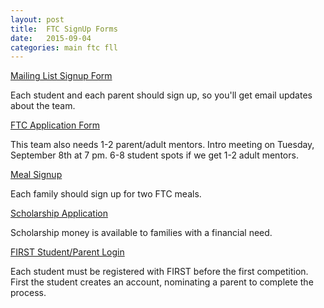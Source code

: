 ```yaml
---
layout: post
title:  FTC SignUp Forms
date:   2015-09-04
categories: main ftc fll
---
```


<a href="http://eepurl.com/br_Cpv">Mailing List Signup Form</a>
<p>Each student and each parent should sign up, so you'll get email updates about the team.</p>

<a href="https://docs.google.com/forms/d/1I_AvbAGadgvqbv6hd4IBmPRcqV1INomlQGPrc3Nx4z4/viewform" target="_blank">FTC Application Form</a>
<p>This team also needs 1-2 parent/adult mentors. Intro meeting on Tuesday, September 8th  at 7 pm. 6-8 student spots if we get 1-2 adult mentors.</p>

<a href="http://www.volunteerspot.com/login/entry/687721626082">Meal Signup</a>
<p>Each family should sign up for two FTC meals.</p>

<a href="https://docs.google.com/forms/d/1bhOSRLtcbOkEgTjwwkUSXMJKvA_9yUVml_b7Yz7NXQg/viewform">Scholarship Application</a>
<p>Scholarship money is available to families with a financial need.</p>

<a href="https://my.usfirst.org/stims/Login.aspx">FIRST Student/Parent Login</a>
<p>Each student must be registered with FIRST before the first competition. First the student creates an account, nominating a parent to complete the process.</p>
